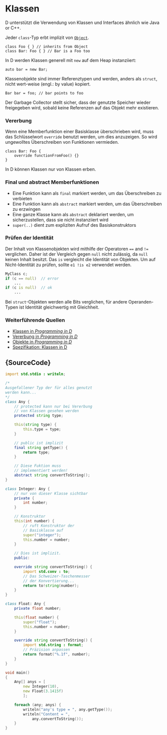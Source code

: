 # Klassen

D unterstützt die Verwendung von Klassen und Interfaces ähnlich wie
Java or C++.

Jeder `class`-Typ erbt implizit von [`Object`](https://dlang.org/phobos/object.html).

    class Foo { } // inherits from Object
    class Bar: Foo { } // Bar is a Foo too

In D werden Klassen generell mit `new` auf dem Heap instanziiert:

    auto bar = new Bar;

Klassenobjekte sind immer Referenztypen und werden, anders als `struct`, 
nicht wert-weise (engl.: by value) kopiert.

    Bar bar = foo; // bar points to foo

Der Garbage Collector stellt sicher, dass der genutzte Speicher wieder
freigegeben wird, sobald keine Referenzen auf das Objekt mehr existieren.

### Vererbung

Wenn eine Memberfunktion einer Basisklasse überschrieben wird, muss das
Schlüsselwort `override` benutzt werden, um dies anzuzeigen. So wird 
ungewolltes Überschreiben von Funktionen vermieden.

    class Bar: Foo {
        override functionFromFoo() {}
    }

In D können Klassen nur von Klassen erben.

### Final und abstract Memberfunktionen

-  Eine Funktion kann als `final` markiert werden, um das Überschreiben 
zu verbieten
-  Eine Funktion kann als `abstract` markiert werden, um das Überschreiben 
zu erzwingen
- Eine ganze Klasse kann als `abstract` deklariert werden, um sicherzustellen,
dass sie nicht instanziiert wird
- `super(..)` dient zum expliziten Aufruf des Basiskonstruktors

### Prüfen der Identität

Der Inhalt von Klassenobjekten wird mithilfe der Operatoren `==` and `!=` 
verglichen. Daher ist der Vergleich gegen `null` nicht zulässig, da `null`
keinen Inhalt besitzt.
Das `is` vergleicht die Identität von Objekten. Um auf Nicht-Identität zu prüfen, 
sollte `e1 !is e2` verwendet werden.

```d
MyClass c;
if (c == null)  // error
    ...
if (c is null)  // ok
    ...
```

Bei `struct`-Objekten werden alle Bits verglichen, für andere Operanden-Typen
ist Identität gleichwertig mit Gleichheit.

### Weiterführende Quellen

- [Klassen in _Programming in D_](http://ddili.org/ders/d.en/class.html)
- [Vererbung in _Programming in D_](http://ddili.org/ders/d.en/inheritance.html)
- [Objekte in _Programming in D_](http://ddili.org/ders/d.en/object.html)
- [Spezifikation: Klassen in D](https://dlang.org/spec/class.html)

## {SourceCode}

```d
import std.stdio : writeln;

/*
Ausgefallener Typ der für alles genutzt 
werden kann...
*/
class Any {
    // protected kann nur bei Vererbung
    // von Klassen gesehen werden
    protected string type;

    this(string type) {
        this.type = type;
    }

    // public ist implizit
    final string getType() {
        return type;
    }

    // Diese Fuktion muss  
    // implementiert werden!
    abstract string convertToString();
}

class Integer: Any {
    // nur von dieser Klasse sichtbar
    private {
        int number;
    }

    // Konstruktor
    this(int number) {
        // ruft Konstruktor der
        // Basisklasse auf
        super("integer");
        this.number = number;
    }

    // Dies ist implizit. 
    public:

    override string convertToString() {
        import std.conv : to;
        // Das Schweizer-Taschenmesser 
        // der Konvertierung...
        return to!string(number);
    }
}

class Float: Any {
    private float number;

    this(float number) {
        super("float");
        this.number = number;
    }

    override string convertToString() {
        import std.string : format;
        // Präzision anpassen
        return format("%.1f", number);
    }
}

void main()
{
    Any[] anys = [
        new Integer(10),
        new Float(3.1415f)
        ];

    foreach (any; anys) {
        writeln("any's type = ", any.getType());
        writeln("Content = ",
            any.convertToString());
    }
}
```
